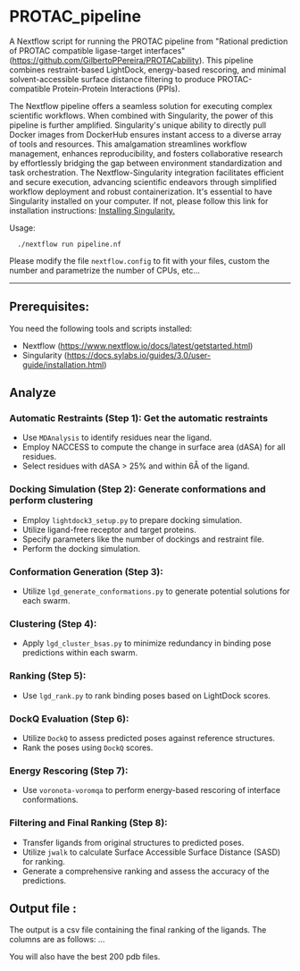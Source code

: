 # PROTAC_pipeline

A Nextflow script for running the PROTAC pipeline from "Rational prediction of PROTAC compatible ligase-target interfaces" (https://github.com/GilbertoPPereira/PROTACability). This pipeline combines restraint-based LightDock,
energy-based rescoring, and minimal solvent-accessible surface distance filtering to produce PROTAC-compatible Protein-Protein Interactions (PPIs).

The Nextflow pipeline offers a seamless solution for executing complex scientific workflows. When combined with Singularity, the power of this pipeline is further amplified. Singularity's unique ability to directly pull Docker images from DockerHub ensures instant access to a diverse array of tools and resources. This amalgamation streamlines workflow management, enhances reproducibility, and fosters collaborative research by effortlessly bridging the gap between environment standardization and task orchestration. The Nextflow-Singularity integration facilitates efficient and secure execution, advancing scientific endeavors through simplified workflow deployment and robust containerization.
It's essential to have Singularity installed on your computer. If not, please follow this link for installation instructions: [Installing Singularity.]( https://docs.sylabs.io/guides/3.0/user-guide/installation.html) 

  Usage: 

```
  ./nextflow run pipeline.nf
```

Please modify the file `nextflow.config` to fit with your files, custom the number  and parametrize the number of CPUs, etc...

___                  

## Prerequisites:

You need the following tools and scripts installed:
- Nextflow (https://www.nextflow.io/docs/latest/getstarted.html)
- Singularity (https://docs.sylabs.io/guides/3.0/user-guide/installation.html)


## Analyze
### Automatic Restraints (Step 1): Get the automatic restraints
- Use `MDAnalysis` to identify residues near the ligand.
- Employ NACCESS to compute the change in surface area (dASA) for all residues.
- Select residues with dASA > 25% and within 6Å of the ligand.

### Docking Simulation (Step 2): Generate conformations and perform clustering
- Employ `lightdock3_setup.py` to prepare docking simulation.
- Utilize ligand-free receptor and target proteins.
- Specify parameters like the number of dockings and restraint file.
- Perform the docking simulation.

### Conformation Generation (Step 3):
- Utilize `lgd_generate_conformations.py` to generate potential solutions for each swarm.

### Clustering (Step 4):
- Apply `lgd_cluster_bsas.py` to minimize redundancy in binding pose predictions within each swarm.

### Ranking (Step 5):
- Use `lgd_rank.py` to rank binding poses based on LightDock scores.

### DockQ Evaluation (Step 6):
- Utilize `DockQ` to assess predicted poses against reference structures.
- Rank the poses using `DockQ` scores.

### Energy Rescoring (Step 7):
- Use `voronota-voromqa` to perform energy-based rescoring of interface conformations.

### Filtering and Final Ranking (Step 8):
- Transfer ligands from original structures to predicted poses.
- Utilize `jwalk` to calculate Surface Accessible Surface Distance (SASD) for ranking.
- Generate a comprehensive ranking and assess the accuracy of the predictions. 


## Output file :
The output is a csv file containing the final ranking of the ligands. The columns are as follows:
...

You will also have the best 200 pdb files.